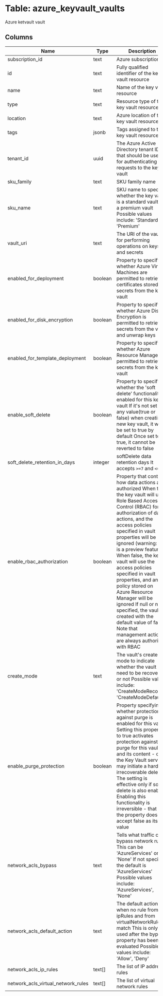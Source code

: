 
# Table: azure_keyvault_vaults
Azure ketvault vault
## Columns
| Name        | Type           | Description  |
| ------------- | ------------- | -----  |
|subscription_id|text|Azure subscription id|
|id|text|Fully qualified identifier of the key vault resource|
|name|text|Name of the key vault resource|
|type|text|Resource type of the key vault resource|
|location|text|Azure location of the key vault resource|
|tags|jsonb|Tags assigned to the key vault resource|
|tenant_id|uuid|The Azure Active Directory tenant ID that should be used for authenticating requests to the key vault|
|sku_family|text|SKU family name|
|sku_name|text|SKU name to specify whether the key vault is a standard vault or a premium vault Possible values include: 'Standard', 'Premium'|
|vault_uri|text|The URI of the vault for performing operations on keys and secrets|
|enabled_for_deployment|boolean|Property to specify whether Azure Virtual Machines are permitted to retrieve certificates stored as secrets from the key vault|
|enabled_for_disk_encryption|boolean|Property to specify whether Azure Disk Encryption is permitted to retrieve secrets from the vault and unwrap keys|
|enabled_for_template_deployment|boolean|Property to specify whether Azure Resource Manager is permitted to retrieve secrets from the key vault|
|enable_soft_delete|boolean|Property to specify whether the 'soft delete' functionality is enabled for this key vault If it's not set to any value(true or false) when creating new key vault, it will be set to true by default Once set to true, it cannot be reverted to false|
|soft_delete_retention_in_days|integer|softDelete data retention days It accepts `>=7` and `<=90`|
|enable_rbac_authorization|boolean|Property that controls how data actions are authorized When true, the key vault will use Role Based Access Control (RBAC) for authorization of data actions, and the access policies specified in vault properties will be  ignored (warning: this is a preview feature) When false, the key vault will use the access policies specified in vault properties, and any policy stored on Azure Resource Manager will be ignored If null or not specified, the vault is created with the default value of false Note that management actions are always authorized with RBAC|
|create_mode|text|The vault's create mode to indicate whether the vault need to be recovered or not Possible values include: 'CreateModeRecover', 'CreateModeDefault'|
|enable_purge_protection|boolean|Property specifying whether protection against purge is enabled for this vault Setting this property to true activates protection against purge for this vault and its content - only the Key Vault service may initiate a hard, irrecoverable deletion The setting is effective only if soft delete is also enabled Enabling this functionality is irreversible - that is, the property does not accept false as its value|
|network_acls_bypass|text|Tells what traffic can bypass network rules This can be 'AzureServices' or 'None'  If not specified the default is 'AzureServices' Possible values include: 'AzureServices', 'None'|
|network_acls_default_action|text|The default action when no rule from ipRules and from virtualNetworkRules match This is only used after the bypass property has been evaluated Possible values include: 'Allow', 'Deny'|
|network_acls_ip_rules|text[]|The list of IP address rules|
|network_acls_virtual_network_rules|text[]|The list of virtual network rules|
